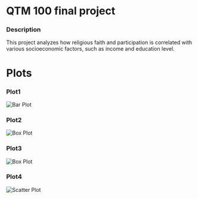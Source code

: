 # QTM 100 final project
### Description
This project analyzes how religious faith and participation is correlated with various socioeconomic factors, such as income and education level.

# Plots
### Plot1
![Bar Plot](https://user-images.githubusercontent.com/120674894/209444041-082eb826-6ae4-44a3-ab47-2b4454742b77.png)

### Plot2
![Box Plot](https://user-images.githubusercontent.com/120674894/209444050-885b14b5-8e3a-45ad-93ce-fc368bc0dc0a.png)

### Plot3
![Box Plot](https://user-images.githubusercontent.com/120674894/209444063-c937d5e4-21f1-4b9b-b6d2-7fb1f9c2f41b.png)

### Plot4
![Scatter Plot](https://user-images.githubusercontent.com/120674894/209444065-1162b562-a965-45a2-b288-2e03ec33247c.png)

